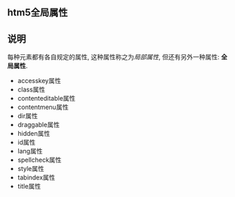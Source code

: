 htm5全局属性
------

## 说明

每种元素都有各自规定的属性, 这种属性称之为*局部属性*, 但还有另外一种属性: **全局属性**.

- accesskey属性
- class属性
- contenteditable属性
- contentmenu属性
- dir属性
- draggable属性
- hidden属性
- id属性
- lang属性
- spellcheck属性
- style属性
- tabindex属性
- title属性
